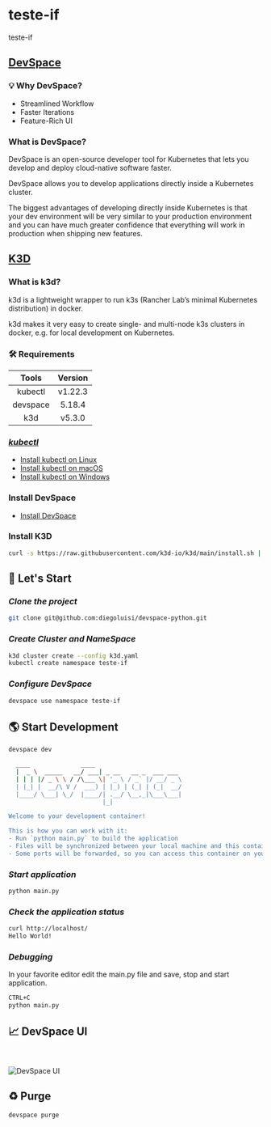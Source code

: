 # teste-if

teste-if


## [**DevSpace**](https://devspace.sh/)

### 💡 **Why DevSpace?**



- Streamlined Workflow
- Faster Iterations
- Feature-Rich UI

### **What is DevSpace?**


DevSpace is an open-source developer tool for Kubernetes that lets you develop and deploy cloud-native software faster.

DevSpace allows you to develop applications directly inside a Kubernetes cluster.

The biggest advantages of developing directly inside Kubernetes is that your dev environment will be very similar to your production environment and you can have much greater confidence that everything will work in production when shipping new features.


## [**K3D**](https://k3d.io/)

### **What is k3d?**


k3d is a lightweight wrapper to run k3s (Rancher Lab’s minimal Kubernetes distribution) in docker.

k3d makes it very easy to create single- and multi-node k3s clusters in docker, e.g. for local development on Kubernetes.

### 🛠️ **Requirements**

|  Tools   | Version |
| :------: | :-----: |
| kubectl  | v1.22.3 |
| devspace | 5.18.4  |
|   k3d    | v5.3.0  |

### [*kubectl*](https://kubernetes.io/)

- [Install kubectl on Linux](https://kubernetes.io/docs/tasks/tools/install-kubectl-linux/)
- [Install kubectl on macOS](https://kubernetes.io/docs/tasks/tools/install-kubectl-macos)
- [Install kubectl on Windows](https://kubernetes.io/docs/tasks/tools/install-kubectl-windows)

### **Install DevSpace**

- [Install DevSpace](https://devspace.sh/cli/docs/getting-started/installation)

### **Install K3D**

```bash
curl -s https://raw.githubusercontent.com/k3d-io/k3d/main/install.sh | bash
```
## 🚀 **Let's Start**
### *Clone the project*

```bash
git clone git@github.com:diegoluisi/devspace-python.git
```

### *Create Cluster and NameSpace*

```bash
k3d cluster create --config k3d.yaml
kubectl create namespace teste-if
```

### *Configure DevSpace*

```bash
devspace use namespace teste-if
```

## 🌎 **Start Development**

```bash
devspace dev

  ____              ____
  |  _ \  _____   __/ ___| _ __   __ _  ___ ___
  | | | |/ _ \ \ / /\___ \| '_ \ / _` |/ __/ _ \
  | |_| |  __/\ V /  ___) | |_) | (_| | (_|  __/
  |____/ \___| \_/  |____/| .__/ \__,_|\___\___|
                          |_|

Welcome to your development container!

This is how you can work with it:
- Run `python main.py` to build the application
- Files will be synchronized between your local machine and this container
- Some ports will be forwarded, so you can access this container on your local machine via http://localhost

```

### *Start application*

```bash
python main.py
```

### *Check the application status*

```bash
curl http://localhost/
Hello World!
```

### *Debugging*

In your favorite editor edit the main.py file and save, stop and start application.

```bash
CTRL+C
python main.py
```

## 📈 **DevSpace UI**  
<br/>

![DevSpace UI](.images/devspace-ui.png)

## ♻️ **Purge**

```bash
devspace purge
```
